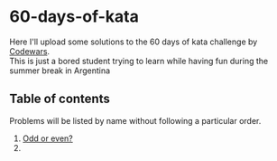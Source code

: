 # 60-days-of-kata
Here I'll upload some solutions to the 60 days of kata challenge by [Codewars](https://www.codewars.com/dashboard).  
This is just a bored student trying to learn while having fun during the summer break in Argentina

## Table of contents
Problems will be listed by name without following a particular order.
1. [Odd or even?](https://github.com/AugusGuarna/60-days-of-kata/blob/main/Solutions/odd-or-even.md)
2. 
